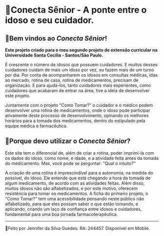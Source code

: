 # 💊Conecta Sênior - A ponte entre o idoso e seu cuidador.
## 💊Bem vindos ao *Conecta Sênior*!
**Este projeto criado para o meu segundo projeto de extensão curricular na Universidade Santa Cecília - Santos/São Paulo.**

É crescente o número de idosos que possuem cuidadores. E muitos desses cuidadores cuidam de mais um idoso por vez, ou fazem mais de um turno por dia. Por conta de acompanharem os idosos em consultas médicas, idas ao mercado, rotina de casa, rotina de medicamentos, precisam de organização. E para ajudá-los, tanto cuidadores mais experientes, como cuidadores que acabaram de entrar na área, tive a ideia de desenvolver este projeto. 

Juntamente com o projeto "Como Tomar?" o cuidador e o médico podem desenvolver uma rotina de medicamentos, onde o idoso pode participar ativamente deste processo de desenvolvimento, opinando os melhores horários para a tomada dos medicamentos, dentro do estipulado pela equipe médica e farmacêutica.

## 💊Porque devo utilizar o *Conecta Sênior*?
Este site tem o diferencial de, além de criar a rotina, poder imprimí-la com os dados do idoso, como nome, e idade, e a atividade feita antes da tomada do medicamento. Mas, você pode se perguntar: "Qual o intuito?"

A criação de uma rotina é imprescindível para a autonomia, na medida do possível, do idoso. Ele entende que está chegando a hora da tomada de algum medicamento, de acordo com as atividades feitas. Além disso, muitos idosos não são alfabetizados, e por este motivo, oferecem resistência para tomar os medicamentos. A ficha do primeiro projeto, o "Como Tomar?" tem uma acessibilidade pensando neste público não alfabetizado, para que eles possam saber o que estão tomando, e aplicando, criando um laço de confiança entre idosos e cuidadores, fundamental para uma boa jornada farmacoterapêutica.

---
💊Feito por Jennifer da Silva Guedes. RA: 244457. Disponível em Mobile.
